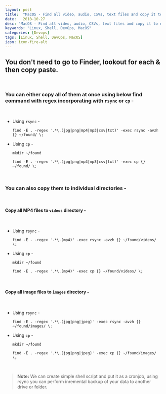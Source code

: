 ```yaml
---
layout: post
title:  "MacOS - Find all video, audio, CSVs, text files and copy it to other directories for backup etc"
date:   2018-10-27
desc: "MacOS - Find all video, audio, CSVs, text files and copy it to other directories for backup etc"
keywords: "Linux, Shell, DevOps, MacOS"
categories: [Devops]
tags: [Linux, Shell, DevOps, MacOS]
icon: icon-fire-alt
---
```


## You don't need to go to Finder, lookout for each & then copy paste.
&nbsp;
&nbsp;
### You can either copy all of them at once using below find command with regex incorporating with `rsync` or `cp` - 
&nbsp;
- Using `rsync` - 

  `find -E . -regex '.*\.(jpg|png|mp4|mp3|csv|txt)' -exec rsync -avzh {} ~/found/ \;`

- Using `cp` - 

  `mkdir ~/found`

  `find -E . -regex '.*\.(jpg|png|mp4|mp3|csv|txt)' -exec cp {} ~/found/ \;`

&nbsp;
&nbsp;
### You can also copy them to individual directories - 
&nbsp;
#### Copy all MP4 files to `videos` directory -
&nbsp;
- Using `rsync` -

  `find -E . -regex '.*\.(mp4)' -exec rsync -avzh {} ~/found/videos/ \;`

- Using `cp` -

  `mkdir ~/found`

  `find -E . -regex '.*\.(mp4)' -exec cp {} ~/found/videos/ \;`

&nbsp;
&nbsp;
#### Copy all image files to `images` directory -
&nbsp;

- Using `rsync` -

  `find -E . -regex '.*\.(jpg|png|jpeg)' -exec rsync -avzh {} ~/found/images/ \;`

- Using `cp` -

  `mkdir ~/found`

  `find -E . -regex '.*\.(jpg|png|jpeg)' -exec cp {} ~/found/images/ \;`

&nbsp;
&nbsp;


> **Note:** We can create simple shell script and put it as a cronjob, using rsync you can perform inremental backup of your data to another drive or folder. 
